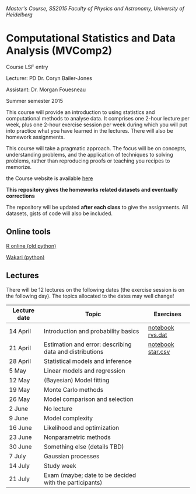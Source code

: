 *Master's Course, SS2015
Faculty of Physics and Astronomy, University of Heidelberg*

# Computational Statistics and Data Analysis (MVComp2)

Course LSF entry

Lecturer: PD Dr. Coryn Bailer-Jones

Assistant: Dr. Morgan Fouesneau

Summer semester 2015

This course will provide an introduction to using statistics and computational
methods to analyse data. It comprises one 2-hour lecture per week, plus one
2-hour exercise session per week during which you will put into practice what
you have learned in the lectures. There will also be homework assignments. 

This course will take a pragmatic approach. The focus will be on concepts,
understanding problems, and the application of techniques to solving problems,
rather than reproducing proofs or teaching you recipes to memorize.

the Course website is available
[here](http://www.mpia.de/homes/calj/compstat_ss2015/main.html)

**This repository gives the homeworks related datasets and eventually corrections**

The repository will be updated **after each class** to give the assignments. All datasets, gists of code will also be included.

## Online tools

[R online (old python)](https://cloud.sagemath.com)

[Wakari (python)](https://wakari.io/)


## Lectures

There will be 12 lectures on the following dates (the exercise session is on the
following day). The topics allocated to the dates may well change!

| Lecture date    | Topic                                                     | Exercises                                                                                    | 
| --------------- | --------------------------------------------------------- | -----------                                                                                  | 
| 14 April        | Introduction and probability basics                       | [notebook](http://nbviewer.ipython.org/github/mfouesneau/mvcomp2/blob/master/chap1_ex.ipynb) [rvs.dat](https://raw.githubusercontent.com/mfouesneau/mvcomp2/master/rvs.dat)| 
|21 April|	Estimation and error: describing data and distributions | [notebook](http://nbviewer.ipython.org/github/mfouesneau/mvcomp2/blob/master/chap2_ex.ipynb) [star.csv](https://raw.githubusercontent.com/mfouesneau/mvcomp2/master/star.csv)|
|28 April|	Statistical models and inference||
| 5 May           | Linear models and regression                    |                      | 
| 12 May          | (Bayesian) Model fitting                                  |                                                                                              | 
| 19 May          | Monte Carlo methods                                       |                                                                                              | 
| 26 May          | Model comparison and selection                            |                                                                                              | 
| 2 June          | No lecture                                                |                                                                                              | 
| 9 June          | Model complexity                                          |                                                                                              | 
| 16 June         | Likelihood and optimization                               |                                                                                              | 
| 23 June         | Nonparametric methods                                     |                                                                                              | 
| 30 June         | Something else (details TBD)                              |                                                                                              | 
| 7 July          | Gaussian processes                                        |                                                                                              | 
| 14 July         | Study week                                                |                                                                                              | 
| 21 July         | Exam (maybe; date to be decided with the participants)    |                                                                                              | 
